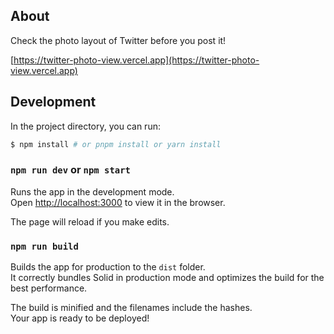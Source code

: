 ## About

Check the photo layout of Twitter before you post it!

[https://twitter-photo-view.vercel.app](https://twitter-photo-view.vercel.app)

## Development

In the project directory, you can run:

```bash
$ npm install # or pnpm install or yarn install
```

### `npm run dev` or `npm start`

Runs the app in the development mode.<br>
Open [http://localhost:3000](http://localhost:3000) to view it in the browser.

The page will reload if you make edits.<br>

### `npm run build`

Builds the app for production to the `dist` folder.<br>
It correctly bundles Solid in production mode and optimizes the build for the best performance.

The build is minified and the filenames include the hashes.<br>
Your app is ready to be deployed!

